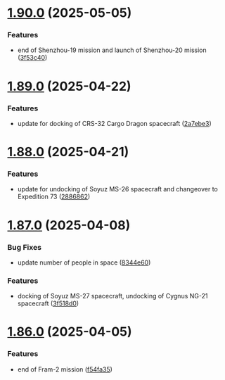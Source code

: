 # [1.90.0](https://github.com/corquaid/international-space-station-APIs/compare/v1.89.0...v1.90.0) (2025-05-05)


### Features

* end of Shenzhou-19 mission and launch of Shenzhou-20 mission ([3f53c40](https://github.com/corquaid/international-space-station-APIs/commit/3f53c408b14993caa70d04e171c43f56ac6259b9))



# [1.89.0](https://github.com/corquaid/international-space-station-APIs/compare/v1.88.0...v1.89.0) (2025-04-22)


### Features

* update for docking of CRS-32 Cargo Dragon spacecraft ([2a7ebe3](https://github.com/corquaid/international-space-station-APIs/commit/2a7ebe31860aad217be7970105ac9638bf7960f1))



# [1.88.0](https://github.com/corquaid/international-space-station-APIs/compare/v1.87.0...v1.88.0) (2025-04-21)


### Features

* update for undocking of Soyuz MS-26 spacecraft and changeover to Expedition 73 ([2886862](https://github.com/corquaid/international-space-station-APIs/commit/2886862d064a988aed12024c32c259c9b86cfe65))



# [1.87.0](https://github.com/corquaid/international-space-station-APIs/compare/v1.86.0...v1.87.0) (2025-04-08)


### Bug Fixes

* update number of people in space ([8344e60](https://github.com/corquaid/international-space-station-APIs/commit/8344e6089f47a6cb9a48168c0ebd58e7627b0aa7))


### Features

* docking of Soyuz MS-27 spacecraft, undocking of Cygnus NG-21 spacecraft ([3f518d0](https://github.com/corquaid/international-space-station-APIs/commit/3f518d0121f687b305c2a3bc38242c79a9a7f0dc))



# [1.86.0](https://github.com/corquaid/international-space-station-APIs/compare/v1.85.0...v1.86.0) (2025-04-05)


### Features

* end of Fram-2 mission ([f54fa35](https://github.com/corquaid/international-space-station-APIs/commit/f54fa35e6b3994e469e6d316ee2555103fcd88cb))



